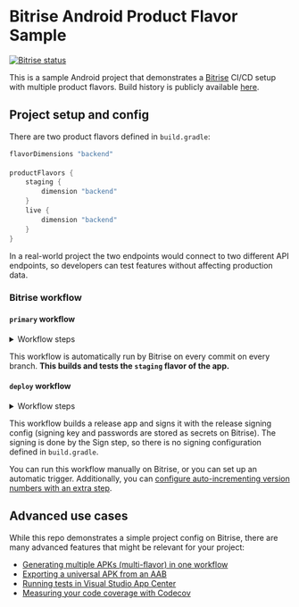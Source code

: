 # Bitrise Android Product Flavor Sample

[![Bitrise status](https://app.bitrise.io/app/e6acd6634ef188c0/status.svg?token=ySsYqtCVgbkhizkjhlZnbQ&branch=main)](https://app.bitrise.io/app/e6acd6634ef188c0)

This is a sample Android project that demonstrates a [Bitrise](https://bitrise.io) CI/CD setup with multiple product flavors. Build history is publicly available [here](https://app.bitrise.io/app/e6acd6634ef188c0#/builds).

## Project setup and config

There are two product flavors defined in `build.gradle`:

```groovy
flavorDimensions "backend"

productFlavors {
    staging {
        dimension "backend"
    }
    live {
        dimension "backend"
    }
}
```

In a real-world project the two endpoints would connect to two different API endpoints, so developers can test features without affecting production data.

### Bitrise workflow

#### `primary` workflow

<details>
<summary>Workflow steps</summary>

![Primary workflow](docs/workflow-primary.png)
</details>

This workflow is automatically run by Bitrise on every commit on every branch. __This builds and tests the `staging` flavor of the app.__

#### `deploy` workflow
<details>
<summary>Workflow steps</summary>

![Deploy workflow](docs/workflow-deploy.png)
</details>

This workflow builds a release app and signs it with the release signing config (signing key and passwords are stored as secrets on Bitrise). The signing is done by the Sign step, so there is no signing configuration defined in `build.gradle`.

You can run this workflow manually on Bitrise, or you can set up an automatic trigger. Additionally, you can [configure auto-incrementing version numbers with an extra step](https://devcenter.bitrise.io/builds/build-numbering-and-app-versioning/).

## Advanced use cases

While this repo demonstrates a simple project config on Bitrise, there are many advanced features that might be relevant for your project:

- [Generating multiple APKs (multi-flavor) in one workflow](https://devcenter.bitrise.io/deploy/android-deploy/generate-and-deploy-multiple-flavor-apks-in-a-single-workflow/)
- [Exporting a universal APK from an AAB](https://devcenter.bitrise.io/deploy/android-deploy/exporting-a-universal-apk-from-an-aab/)
- [Running tests in Visual Studio App Center](https://devcenter.bitrise.io/testing/run-your-tests-in-the-app-center/)
- [Measuring your code coverage with Codecov](https://devcenter.bitrise.io/testing/measuring-your-code-coverage-with-codecov/)